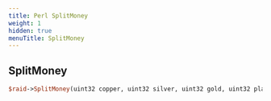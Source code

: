 ```yaml
---
title: Perl SplitMoney
weight: 1
hidden: true
menuTitle: SplitMoney
---
```

## SplitMoney
```perl
$raid->SplitMoney(uint32 copper, uint32 silver, uint32 gold, uint32 platinum)
```